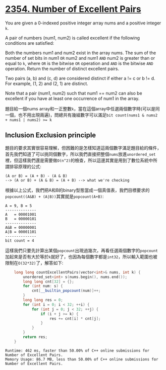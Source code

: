 # [2354. Number of Excellent Pairs](https://leetcode.com/problems/number-of-excellent-pairs/)

You are given a 0-indexed positive integer array nums and a positive integer `k`.

A pair of numbers (num1, num2) is called excellent if the following conditions are satisfied:

Both the numbers num1 and num2 exist in the array nums.
The sum of the number of set bits in num1 `OR` num2 and num1 `AND` num2 is greater than or equal to `k`, where `OR` is the bitwise `OR` operation and `AND` is the bitwise `AND` operation.
Return the number of distinct excellent pairs.

Two pairs (a, b) and (c, d) are considered distinct if either a != c or b != d. For example, (1, 2) and (2, 1) are distinct.

Note that a pair (num1, num2) such that num1 == num2 can also be excellent if you have at least one occurrence of num1 in the array.

題目給一個nums array和一正整數`k`，當在這個array中任選兩個數字時(可以是同一個，也不用出現兩遍)，問總共有幾組數字可以滿足`bit count(nums1 & nums2 + nums1 | nums2) >= k`

## Inclusion Exclusion principle
題目的要求其實很容易理解，但困難的是怎樣知道這兩個數字滿足題目給的條件，首先我們知道了可以挑同個數字，所以我們直接把整個`nums`放進`unordered_set`裡，但這樣我們還是需要做`O(n^2)`的檢查，所以這邊其實是用到了數位系統中所謂排容原理的公式:
```
(A or B) = (A + B) - (A & B)
--> (A or B) + (A & B) = (A + B) --> what we're checking
```
根據以上公式，我們把A和B的binary型態當成一個真值表，我們目標要求的`popcount((A&B) + (A|B))`其實就是`popcount(A+B)`:
```
A = 9, B = 5
--------------
A   = 00001001
B   = 00000101
--------------
A&B = 00000001
A|B = 00001101
--------------
bit count = 4
```

這樣我們只要先計算出某個`popcount`出現過幾次，再看任選兩個數字的`popcount`加起來是否有大於等於`k`就好了，也因為每個數字都是`int32`，所以輸入範圍也被限制在`O(32*32)`了，解答如下:

```cpp
    long long countExcellentPairs(vector<int>& nums, int k) {
        unordered_set<int> s(nums.begin(), nums.end());
        long long cnt[32] = {};
        for (int num: s) {
            cnt[__builtin_popcount(num)]++;
        }
        long long res = 0;
        for (int i = 0; i < 32; ++i) {
            for (int j = 0; j < 32; ++j) {
                if (i + j >= k) {
                    res += cnt[i] * cnt[j];
                }
            }
        }
        return res;
    }
```

```
Runtime: 462 ms, faster than 50.00% of C++ online submissions for Number of Excellent Pairs.
Memory Usage: 86.7 MB, less than 50.00% of C++ online submissions for Number of Excellent Pairs.
```
